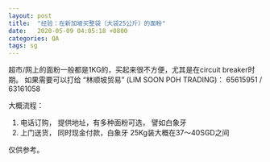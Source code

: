 ```yaml
---
layout: post
title:  "经验：在新加坡买整袋（大袋25公斤）的面粉"
date:   2020-05-09 04:05:18 +0800
categories: QA
tags: sg
---
```


超市/网上的面粉一般都是1KG的，买起来很不方便，尤其是在circuit breaker时期。 如果需要可以打给 “林顺坡贸易” (LIM SOON POH TRADING)： 
65615951 / 63161058

大概流程：

1. 电话订购， 提供地址，有多种面粉可选， 譬如白象牙
2. 上门送货， 同时现金付款，白象牙 25Kg装大概在37～40SGD之间

仅供参考。


